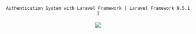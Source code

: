 <center>
  <p align="center" align-items="center">
     <code>Authentication System with Laravel Framework [ Laravel Framework 9.5.1 ]</code><br>
    <br>
    <img align="center" src="https://cdn.discordapp.com/attachments/907045263263285308/956928647904772166/b373b76ca03833c9d528be527c388a83.jpg" /><br><br>
  </p>
</center>
